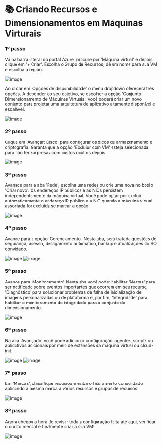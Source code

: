 # 📚 Criando Recursos e Dimensionamentos em Máquinas Virturais

### 1º passo
Vá na barra lateral do portal Azure, procure por 'Máquina virtual' e depois clique em '+ Criar'. Escolha o Grupo de Recursos, dê um nome para sua VM e escolha a região.

![image](https://github.com/user-attachments/assets/4e72c1c3-6f9e-4447-a5b0-702212f9adf9)

Ao clicar em 'Opções de disponibilidade' o menu dropdown oferecerá três opções. A depender do seu objetivo, se escolher a opção 'Conjunto Dimensionamento de Máquinas Virtuais', você poderá criar um novo 
conjunto para projetar uma arquitetura de aplicativo altamente disponível e escalável.

![image](https://github.com/user-attachments/assets/c22307cc-c384-44d5-8396-a6ca370f895e)


### 2º passo
Clique em 'Avançar: Disco' para configurar os dicos de armazenamento e criptografia. Garanta que a opção 'Excluiur com VM' esteja selecionada para não ter surpresas com custos ocultos depois.

![image](https://github.com/user-attachments/assets/29568062-295d-47c6-bbe7-1e9436cbe8eb)

### 3º passo
Avanace para a aba 'Rede', escolha uma redes ou crie uma nova no botão 'Criar novo'. Os endereços IP públicos e as NICs persistem independentemente da máquina virtual. Você pode optar por excluir
automaticamente o endereço IP público e a NIC quando a máquina virtual associada for excluída se marcar a opção.

![image](https://github.com/user-attachments/assets/5a820cfd-3c64-4e29-9abe-f180cf527163)

### 4º passo
Avance para a opção 'Gerenciamento'. Nesta aba, será tratada questões de segurança, acesso, desligamento automático, backup e atualizações do SO convidado.

![image](https://github.com/user-attachments/assets/b061c142-3033-4eeb-9829-f8259e7399c0)
![image](https://github.com/user-attachments/assets/fbae9fa8-fd22-4595-b4ae-0d4c07c962ab)

### 5º passo
Avance para 'Monitoramento'. Nesta aba você pode: habilitar 'Alertas' para ser notificado sobre eventos importantes que ocorrem em seu recurso, 'Diagnóstico' para solucionar problemas de falha de
inicialização de imagens personalizadas ou de plataforma e, por fim, 'Integridade' para habilitar o monitoramento de integridade para o conjunto de dimensionamento. 

![image](https://github.com/user-attachments/assets/b97b9f09-c981-472c-a246-3fe7f4e4309f)

### 6º passo
Na aba 'Avançado' você pode adicionar configuração, agentes, scripts ou aplicativos adicionais por meio de extensões da máquina virtual ou cloud-init.

![image](https://github.com/user-attachments/assets/626121d4-02de-44f9-9828-3aff29d61936)
![image](https://github.com/user-attachments/assets/881358cc-50d8-467c-978c-a52587c5f431)

### 7º passo
Em 'Marcas', classifique recursos e exiba o faturamento consolidado aplicando a mesma marca a vários recursos e grupos de recursos.

![image](https://github.com/user-attachments/assets/28022972-0616-43b1-b8ec-42eb399da39c)

### 8º passo
Agora chegou a hora de revisar toda a configuração feita até aqui, verificar o cursto mensal e finalmente criar a sua VM!

![image](https://github.com/user-attachments/assets/536060cf-2268-467a-b10b-6dcfc7eafa87)
